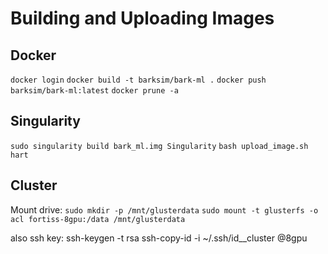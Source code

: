 # Building and Uploading Images

## Docker
`docker login`
`docker build -t barksim/bark-ml .`
`docker push barksim/bark-ml:latest`
`docker prune -a`

## Singularity
`sudo singularity build bark_ml.img Singularity`
`bash upload_image.sh hart`

## Cluster
Mount drive:
`sudo mkdir -p /mnt/glusterdata`
`sudo mount -t glusterfs -o acl fortiss-8gpu:/data /mnt/glusterdata`

also ssh key:
ssh-keygen -t rsa
ssh-copy-id -i ~/.ssh/id_<user>_cluster <user>@8gpu
